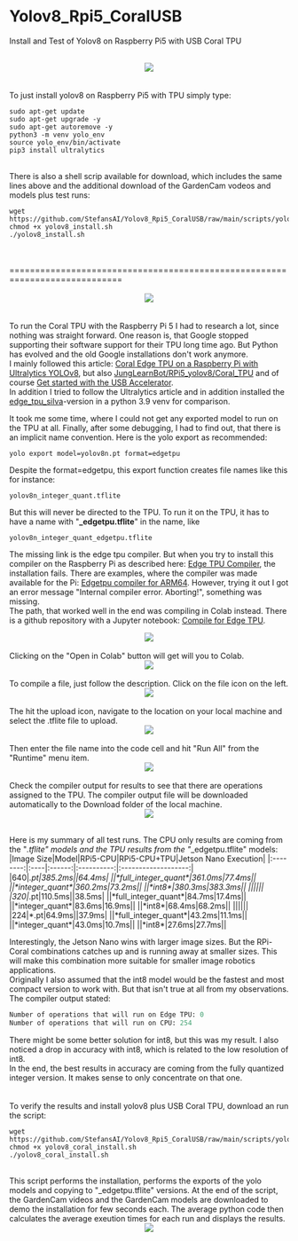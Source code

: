 # Yolov8_Rpi5_CoralUSB
Install and Test of Yolov8 on Raspberry Pi5 with USB Coral TPU

<br>
<div style="text-align: center;">
  <img src="images/Pi5.jpg" />
</div>
<br>

<br>
To just install yolov8 on Raspberry Pi5 with TPU simply type:

```shell
sudo apt-get update
sudo apt-get upgrade -y
sudo apt-get autoremove -y
python3 -m venv yolo_env
source yolo_env/bin/activate
pip3 install ultralytics
```
<br>
There is also a shell scrip available for download, which includes the same lines above and the additional download of the GardenCam vodeos and models plus test runs: 

```shell
wget https://github.com/StefansAI/Yolov8_Rpi5_CoralUSB/raw/main/scripts/yolov8_install.sh
chmod +x yolov8_install.sh
./yolov8_install.sh
```
<br>

<br>
============================================================================
<br>

<br>
<div style="text-align: center;">
  <img src="images/Pi5_Coral_tpu.jpg" />
</div>
<br>

<br>
To run the Coral TPU with the Raspberry Pi 5 I had to research a lot, since nothing was straight forward. One reason is, that Google stopped supporting their software support for their TPU long time ago. But Python has evolved and the old Google installations don't work anymore. 
<br>
I mainly followed this article: <a href="https://docs.ultralytics.com/guides/coral-edge-tpu-on-raspberry-pi/">Coral Edge TPU on a Raspberry Pi with Ultralytics YOLOv8</a>, but also <a href="https://github.com/JungLearnBot/RPi5_yolov8/blob/main/Readme.RPi5.coral_tpu.picam.qt.md">JungLearnBot/RPi5_yolov8/Coral_TPU</a> and of course <a href="https://coral.ai/docs/accelerator/get-started/">Get started with the USB Accelerator</a>.<br>
In addition I tried to follow the Ultralytics article and in addition installed the  <a href="https://github.com/DAVIDNYARKO123/edge-tpu-silva">edge_tpu_silva</a>-version in a python 3.9 venv for comparison.
<br>

It took me some time, where I could not get any exported model to run on the TPU at all. Finally, after some debugging, I had to find out, that there is an implicit name convention. Here is the yolo export as recommended: 
```shell 
yolo export model=yolov8n.pt format=edgetpu
```
Despite the format=edgetpu, this export function creates file names like this for instance:
```shell
yolov8n_integer_quant.tflite
```
But this will never be directed to the TPU. To run it on the TPU, it has to have a name with "**_edgetpu.tflite**" in the name, like 
```shell
yolov8n_integer_quant_edgetpu.tflite
```
The missing link is the edge tpu compiler. But when you try to install this compiler on the Raspberry Pi as described here: <a href="https://coral.ai/docs/edgetpu/compiler/#system-requirements">Edge TPU Compiler</a>, the installation fails. There are examples, where the compiler was made available for the Pi: <a href="https://github.com/FearL0rd/edgetpu_compiler_for_ARM64">Edgetpu compiler for ARM64</a>. However, trying it out I got an error message "Internal compiler error. Aborting!", something was missing. <br>
The path, that worked well in the end was compiling in Colab instead. There is a github repository with a Jupyter notebook: <a href="https://github.com/google-coral/tutorials/blob/master/compile_for_edgetpu.ipynb">Compile for Edge TPU</a>. 
<br>
<div style="text-align: center;">
  <img src="images/1_github_edgetpu_compiler.jpg"/>
</div>
<br>
Clicking on the "Open in Colab" button will get will you to Colab.
<br>
<div style="text-align: center;">
  <img src="images/2_colab_edgetpu_compiler.jpg"/>
</div>
<br>
To compile a file, just follow the description. Click on the file icon on the left.
<br>
<div style="text-align: center;">
  <img src="images/3_colab_open_file.png"/>
</div>
<br>
The hit the upload icon, navigate to the location on your local machine and select the .tflite file to upload.
<br>
<div style="text-align: center;">
  <img src="images/4_colab_open_upload.png"/>
</div>
<br>
Then enter the file name into the code cell and hit "Run All" from the "Runtime" menu item.
<br>
<div style="text-align: center;">
  <img src="images/5_colab_open_fname.png"/>
</div>
<br>
Check the compiler output for results to see that there are operations assigned to the TPU. The compiler output file will be downloaded automatically to the Download folder of the local machine.
<br>
<div style="text-align: center;">
  <img src="images/6_colab_compiler_output2.jpg"/>
</div>
<br>

Here is my summary of all test runs. The CPU only results are coming from the "*.tflite" models and the TPU results from the "*_edgetpu.tflite" models:
|Image Size|Model|RPi5-CPU|RPi5-CPU+TPU|Jetson Nano Execution|
|:--------:|:----|:------:|:----------:|:-------------------:|
|640|*.pt|385.2ms||64.4ms|
||\*full_integer_quant\*|361.0ms|77.4ms||
||\*integer_quant\*|360.2ms|73.2ms||
||\*int8\*|380.3ms|383.3ms||
||||||
|320|*.pt|110.5ms||38.5ms|
||\*full_integer_quant\*|84.7ms|17.4ms||
||\*integer_quant\*|83.6ms|16.9ms||
||\*int8\*|68.4ms|68.2ms||
||||||
|224|*.pt|64.9ms||37.9ms|
||\*full_integer_quant\*|43.2ms|11.1ms||
||\*integer_quant\*|43.0ms|10.7ms||
||\*int8\*|27.6ms|27.7ms||
<br>

Interestingly, the Jetson Nano wins with larger image sizes. But the RPi-Coral combinations catches up and is running away at smaller sizes. This will make this combination more suitable for smaller image robotics applications.<br>
Originally I also assumed that the int8 model would be the fastest and most compact version to work with. But that isn't true at all from my observations. The compiler output stated:

```python
Number of operations that will run on Edge TPU: 0
Number of operations that will run on CPU: 254
```
There might be some better solution for int8, but this was my result. I also noticed a drop in accuracy with int8, which is related to the low resolution of int8.<br>
In the end, the best results in accuracy are coming from the fully quantized integer version. It makes sense to only concentrate on that one.
<br>
<br>
<br>
To verify the results and install yolov8 plus USB Coral TPU, download an run the script:

```shell
wget https://github.com/StefansAI/Yolov8_Rpi5_CoralUSB/raw/main/scripts/yolov8_coral_install.sh
chmod +x yolov8_coral_install.sh
./yolov8_coral_install.sh
```

<br>
This script performs the installation, performs the exports of the yolo models and copying to "_edgetpu.tflite" versions. At the end of the script, the GardenCam videos and the GardenCam models are downloaded to demo the installation for few seconds each. The average python code then calculates the average exeution times for each run and displays the results.

<br>
<div style="text-align: center;">
  <img src="images/crows_and_squirrel.jpg" />
</div>
<br>
